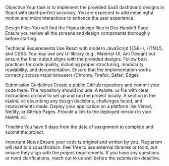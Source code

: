 Objective
Your task is to implement the provided SaaS dashboard designs in React with pixel-perfect accuracy. You are expected to add meaningful motion and microinteractions to enhance the user experience.

Design Files
You will find the Figma design files in Dev Handoff Page. Ensure you review all the screens and design components thoroughly before starting.

Technical Requirements
Use React with modern JavaScript (ES6+), HTML5, and CSS3. You may use any UI library (e.g., Material-UI, Ant Design) but ensure the final output aligns with the provided designs.
Follow best practices for code quality, including proper structuring, modularity, readability, and documentation.
Ensure that the implementation works correctly across major browsers (Chrome, Firefox, Safari, Edge).

Submission Guidelines
Create a public GitHub repository and commit your code there. The repository should include:
A `README.md` file with clear instructions on how to set up and run the project locally.
A section in the `README.md` describing any design decisions, challenges faced, and improvements made.
Deploy your application on a platform like Vercel, Netlify, or GitHub Pages. Provide a link to the deployed version in your `README.md`.

Timeline
You have 5 days from the date of assignment to complete and submit the project.

Important Notes
Ensure your code is original and written by you. Plagiarism will lead to disqualification.
Feel free to use external libraries or tools, but ensure they align with the project requirements.
If you have any questions or need clarifications, reach out to us well before the submission deadline.